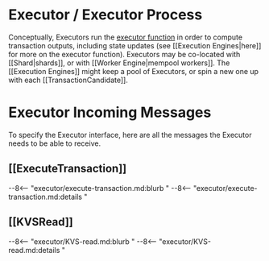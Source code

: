 # Executor / Executor Process

Conceptually, Executors  run the
 [executor function](../execution.md#executor-function) in order to
 compute transaction outputs, including state updates
 (see [[Execution Engines|here]] for more on the executor function).
Executors may be co-located with [[Shard|shards]], or with
 [[Worker Engine|mempool workers]].
The [[Execution Engines]] might keep a pool of Executors,
 or spin a new one up with each [[TransactionCandidate]].

<!--
## Life of a Transaction

To quickly understand what an Executor does,
let us look at the life of a transaction within the Execution Engine.

![Execution Architecture](execution_architecture_web.svg)

- When the [[Mempool Engines|mempool]] stores a transaction,
  the execution engine assigns an executor process,
  using that transaction's text. <! FIXME 'text' is executable ?  >
- Once the [[Mempool Engines|mempool]] has assigned a timestamp
  (for V1, this is a [[TxFingerprint]]) to a transaction,
  it communicates that timestamp to each of the shards in the transaction's label,
  and establishes communication channels between the shards and
  the transaction's executor process.
  Each shard then stores that timestamp in its timeline.
- For each key read,
  when the relevant Shard learns the precise data to be read at that time
  (identifies a unique previous transaction and
  learns the data written by that transaction),
  it communicates that data to the Executor process.
  - As an optimization,
    we may want to allow "lazy" reads.
    When an Executor realizes it needs the value for a lazy read,
    it sends a [[KVSReadRequest]] message to the relevant Shard.
- When it receives all the data it needs to read,
  the executor process runs the executor function in order to learn
  the values to be written.
  It then communicates these values to the relevant shards.
  - As an optimization,
    we may allow executor processes to start computing before
    all reads are available, if possible.
  - As an optimization,
    we may consider special writes such as "don't change this data,"
    (which would only work for keys the transaction both reads and writes).
    These are represented using [[KVSReadRequest]] messages with
    `datum` set to `None`.
- For each key written,
  the shard waits to receive data written from the executor process,
  and stores it.
-->

# Executor Incoming Messages

To specify the Executor interface,
here are all the messages the Executor needs to be able to receive.

## [[ExecuteTransaction]]

--8<-- "executor/execute-transaction.md:blurb "
--8<-- "executor/execute-transaction.md:details "

## [[KVSRead]]

--8<-- "executor/KVS-read.md:blurb "
--8<-- "executor/KVS-read.md:details "
